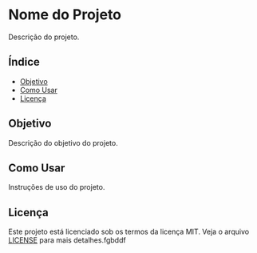 # Nome do Projeto

Descrição do projeto.

## Índice

- [Objetivo](#objetivo)
- [Como Usar](#como-usar)
- [Licença](#licença)

## Objetivo

Descrição do objetivo do projeto.

## Como Usar

Instruções de uso do projeto.

## Licença

Este projeto está licenciado sob os termos da licença MIT. Veja o arquivo [LICENSE](LICENSE.md) para mais detalhes.fgbddf
